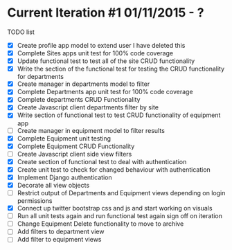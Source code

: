 # Current Iteration #1 01/11/2015 - ?
TODO list
- [x] Create profile app model to extend user
I have deleted this
- [x] Complete Sites apps unit test for 100% code coverage
- [x] Update functional test to test all of the site CRUD functionality
- [x] Write the section of the functional test for testing the CRUD functionality for departments
- [x] Create manager in departments model to filter
- [x] Complete Departments app unit test for 100% code coverage
- [X] Complete departments CRUD Functionality
- [X] Create Javascript client departments filter by site
- [x] Write section of functional test to test CRUD functionality of equipment app
- [ ] Create manager in equipment model to filter results
- [x] Complete Equipment unit testing
- [x] Complete Equipment CRUD Functionality
- [ ] Create Javascript client side view filters
- [x] Create section of functional test to deal with authentication
- [x] Create unit test to check for changed behaviour with authentication
- [X] Implement Django authentication
- [X] Decorate all view objects
- [ ] Restrict output of Departments and Equipment views depending on login permissions
- [x] Connect up twitter bootstrap css and js and start working on visuals
- [ ] Run all unit tests again and run functional test again sign off on iteration
- [ ] Change Equipment Delete functionality to move to archive
- [ ] Add filters to department view
- [ ] Add filter to equipment views
